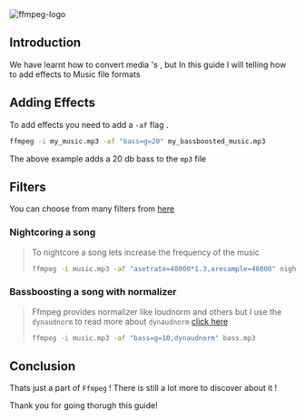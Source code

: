 <img src = "/img/ffmpeg.png" alt = "ffmpeg-logo" class = "styledcontent"/>

## Introduction
We have learnt how to convert media 's , but In this guide I will telling how to add effects to Music file formats

## Adding Effects
To add effects you need to add a `-af` flag .
```bash
ffmpeg -i my_music.mp3 -af "bass=g=20" my_bassboosted_music.mp3
```
The above example adds a 20 db bass to the `mp3` file

## Filters
You can choose from many filters from [here](https://ffmpeg.org/ffmpeg-filters.html)

### Nightcoring a song
> To nightcore a song lets increase the frequency of the music
> ```bash
> ffmpeg -i music.mp3 -af "asetrate=48000*1.3,aresample=48000" nightcore.mp3
> ```

### Bassboosting a song with normalizer
> Ffmpeg provides normalizer like loudnorm and others but I use the `dynaudnorm` to read more about `dynaudnorm` [click here](http://ffmpeg.org/ffmpeg-filters.html#dynaudnorm)
> ```bash
> ffmpeg -i music.mp3 -af "bass=g=10,dynaudnorm" bass.mp3
> ```

## Conclusion
Thats just a part of `Ffmpeg` ! There is still a lot more to discover about it !

Thank you for going thorugh this guide! 